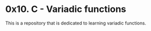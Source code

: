 # 0x10. C - Variadic functions
This is a repository that is dedicated to learning variadic functions.
